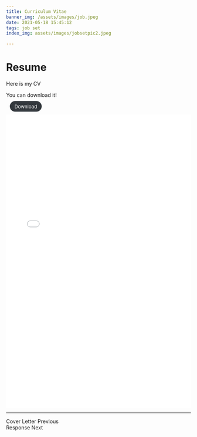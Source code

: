 ```yaml
---
title: Curriculum Vitae
banner_img: /assets/images/job.jpeg
date: 2021-05-18 15:45:12
tags: job set 
index_img: assets/images/jobsetpic2.jpeg

---
```

# Resume

Here is my CV
<div><p>You can download it! <p> <a href="/assets/files/CV-converted.pdf" download="CV-converted.pdf" style="background: #32373c;border-radius: 2em;color: #fff;font-size: 13px;padding: .5em 1em;border: 0;margin-left: .75em;text-decoration: none;transition: all 0.2s ease-in-out 0s;" >Download<a/></div>


<object classid="clsid:CA8A9780-280D-11CF-A24D-444553540000" width="100%" height="100%" border="0"><!--IE--> 
      <param name="_Version" value="65539"> 
      <param name="_ExtentX" value="20108"> 
      <param name="_ExtentY" value="10866"> 
      <param name="_StockProps" value="0"> 
      <param name="SRC" value="/assets/files/CV-converted.pdf"> 
<embed src="/assets/files/CV-converted.pdf" width="100%" height="800" href="/assets/files/CV-converted.pdf"></embed><!--FF--> 
</object>

---

<div class="post-prevnext">
    <article class="post-prev col-6">
        <a href="/2021/05/18/cover-letter/" style="text-decoration: none;">
            <i class="iconfont icon-arrowleft"></i>
            <span class="hidden-mobile">Cover Letter</span>
            <span class="visible-mobile">Previous</span>
        </a>
    </article>
    <article class="post-next col-6">
        <a href="/2021/05/20/response/" style="text-decoration: none;">
            <span class="hidden-mobile">Response</span>
            <span class="visible-mobile">Next</span>
            <i class="iconfont icon-arrowright"></i>
        </a>
    </article>
</div>
